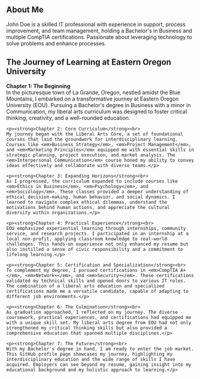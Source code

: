 <div class="section">
    <h2>About Me</h2>
    <p>John Doe is a skilled IT professional with experience in support, process improvement, and team management, holding a Bachelor's in Business and multiple CompTIA certifications. Passionate about leveraging technology to solve problems and enhance processes.</p>
</div>

<div class="section">
    <h2>The Journey of Learning at Eastern Oregon University</h2>
    <p><strong>Chapter 1: The Beginning</strong><br>
    In the picturesque town of La Grande, Oregon, nestled amidst the Blue Mountains, I embarked on a transformative journey at Eastern Oregon University (EOU). Pursuing a Bachelor's degree in Business with a minor in Communication, my liberal arts curriculum was designed to foster critical thinking, creativity, and a well-rounded education.</p>
    
    <p><strong>Chapter 2: Core Curriculum</strong><br>
    My journey began with the Liberal Arts Core, a set of foundational courses that laid the groundwork for interdisciplinary learning. Courses like <em>Business Strategy</em>, <em>Project Management</em>, and <em>Marketing Principles</em> equipped me with essential skills in strategic planning, project execution, and market analysis. The <em>Interpersonal Communication</em> course honed my ability to convey ideas effectively and collaborate with diverse teams.</p>
    
    <p><strong>Chapter 3: Expanding Horizons</strong><br>
    As I progressed, the curriculum expanded to include courses like <em>Ethics in Business</em>, <em>Psychology</em>, and <em>Sociology</em>. These classes provided a deeper understanding of ethical decision-making, human behavior, and social dynamics. I learned to navigate complex ethical dilemmas, understand the motivations behind human actions, and appreciate the cultural diversity within organizations.</p>
    
    <p><strong>Chapter 4: Practical Experience</strong><br>
    EOU emphasized experiential learning through internships, community service, and research projects. I participated in an internship at a local non-profit, applying classroom knowledge to real-world challenges. This hands-on experience not only enhanced my resume but also instilled a sense of civic responsibility and a commitment to lifelong learning.</p>
    
    <p><strong>Chapter 5: Certification and Specialization</strong><br>
    To complement my degree, I pursued certifications in <em>CompTIA A+</em>, <em>Network+</em>, and <em>Security+</em>. These certifications validated my technical skills and opened doors to various IT roles. The combination of a liberal arts education and specialized certifications made me a versatile candidate, capable of adapting to different job environments.</p>
    
    <p><strong>Chapter 6: The Culmination</strong><br>
    As graduation approached, I reflected on my journey. The diverse coursework, practical experiences, and certifications had equipped me with a unique skill set. My liberal arts degree from EOU had not only strengthened my critical thinking skills but also provided a comprehensive education that spanned multiple disciplines.</p>
    
    <p><strong>Chapter 7: The Future</strong><br>
    With my Bachelor's degree in hand, I am ready to enter the job market. This GitHub profile page showcases my journey, highlighting my interdisciplinary education and the wide range of skills I have acquired. Employers can see beyond my resume, gaining insight into my educational background and my holistic approach to learning.</p>
</div>
